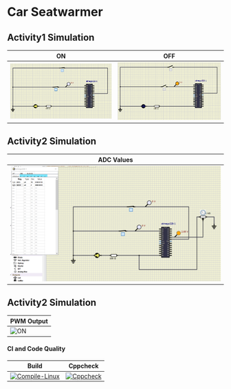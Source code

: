 # Car Seatwarmer

## Activity1 Simulation

|ON|OFF
|---------|---------
|![ON](https://github.com/somyagupta-2910/LTTS_Activity1_256203/blob/main/simulation/LEDActuatorON.PNG)|![OFF](https://github.com/somyagupta-2910/LTTS_Activity1_256203/blob/main/simulation/LEDActuatorOff.PNG)

## Activity2 Simulation

|ADC Values
|---------
|![ON](https://github.com/somyagupta-2910/LTTS_Activity1_256203/blob/main/simulation/Actvity2_Output.PNG)

## Activity2 Simulation

|PWM Output
|---------
|![ON](https://github.com/somyagupta-2910/LTTS_Activity1_256203/blob/main/simulation/Actvity3.PNG)

#### CI and Code Quality

|Build|Cppcheck|
|:--:|:--:|
|[![Compile-Linux](https://github.com/somyagupta-2910/LTTS_Activity1_256203/actions/workflows/Compile.yml/badge.svg)](https://github.com/somyagupta-2910/LTTS_Activity1_256203/actions/workflows/Compile.yml)|[![Cppcheck](https://github.com/somyagupta-2910/LTTS_Activity1_256203/actions/workflows/CodeQuality.yml/badge.svg)](https://github.com/somyagupta-2910/LTTS_Activity1_256203/actions/workflows/CodeQuality.yml)|
